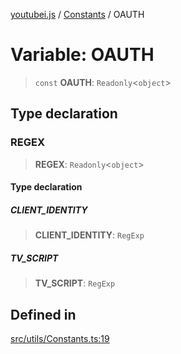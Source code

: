 [youtubei.js](../../../README.md) / [Constants](../README.md) / OAUTH

# Variable: OAUTH

> `const` **OAUTH**: `Readonly`\<`object`\>

## Type declaration

### REGEX

> **REGEX**: `Readonly`\<`object`\>

#### Type declaration

##### CLIENT\_IDENTITY

> **CLIENT\_IDENTITY**: `RegExp`

##### TV\_SCRIPT

> **TV\_SCRIPT**: `RegExp`

## Defined in

[src/utils/Constants.ts:19](https://github.com/LuanRT/YouTube.js/blob/305a398158a6cac82e6ef288fed4bf1661c89d52/src/utils/Constants.ts#L19)
